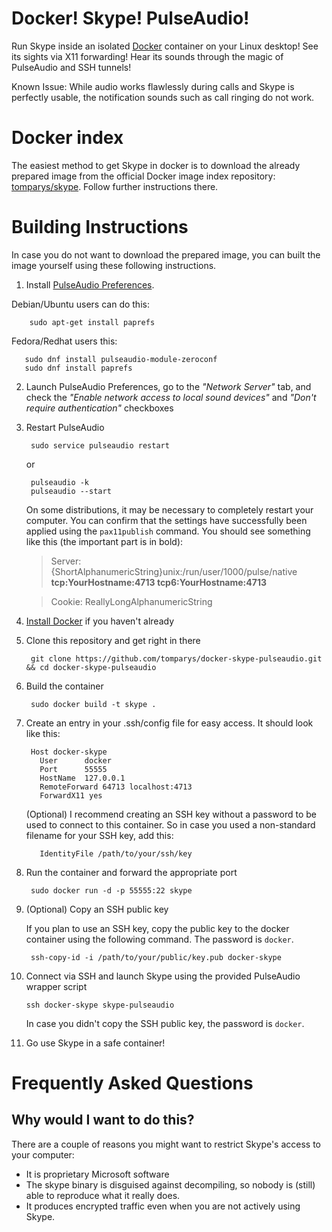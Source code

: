 Docker! Skype! PulseAudio!
==========================

Run Skype inside an isolated [Docker](http://www.docker.io) container on your Linux desktop! See its sights via X11 forwarding! Hear its sounds through the magic of PulseAudio and SSH tunnels!

Known Issue: While audio works flawlessly during calls and Skype is perfectly usable, the notification sounds such as call ringing do not work.

Docker index
============

The easiest method to get Skype in docker is to download the already prepared image from the official Docker image index repository: [tomparys/skype](https://index.docker.io/u/tomparys/skype/). Follow further instructions there.

Building Instructions
=====================

In case you do not want to download the prepared image, you can built the image yourself using these following instructions.

1. Install [PulseAudio Preferences](http://freedesktop.org/software/pulseaudio/paprefs/). 

Debian/Ubuntu users can do this:

        sudo apt-get install paprefs

Fedora/Redhat users this:

       sudo dnf install pulseaudio-module-zeroconf
       sudo dnf install paprefs

2. Launch PulseAudio Preferences, go to the *"Network Server"* tab, and check the *"Enable network access to local sound devices"* and *"Don't require authentication"* checkboxes

3. Restart PulseAudio

        sudo service pulseaudio restart
   
    or
   
        pulseaudio -k
        pulseaudio --start

    On some distributions, it may be necessary to completely restart your computer. You can confirm that the settings have successfully been applied using the `pax11publish` command. You should see something like this (the important part is in bold):

    > Server: {ShortAlphanumericString}unix:/run/user/1000/pulse/native **tcp:YourHostname:4713 tcp6:YourHostname:4713**
    
    > Cookie: ReallyLongAlphanumericString

4. [Install Docker](http://docs.docker.io/en/latest/installation/) if you haven't already

5. Clone this repository and get right in there

        git clone https://github.com/tomparys/docker-skype-pulseaudio.git && cd docker-skype-pulseaudio

6. Build the container

        sudo docker build -t skype .

7. Create an entry in your .ssh/config file for easy access. It should look like this:
        
        Host docker-skype
          User      docker
          Port      55555
          HostName  127.0.0.1
          RemoteForward 64713 localhost:4713
          ForwardX11 yes
          
    (Optional) I recommend creating an SSH key without a password to be used to connect to this container.
    So in case you used a non-standard filename for your SSH key, add this:
   
          IdentityFile /path/to/your/ssh/key

8. Run the container and forward the appropriate port

        sudo docker run -d -p 55555:22 skype

9. (Optional) Copy an SSH public key

    If you plan to use an SSH key, copy the public key to the docker container using the following command. The password is `docker`.

        ssh-copy-id -i /path/to/your/public/key.pub docker-skype

10. Connect via SSH and launch Skype using the provided PulseAudio wrapper script

        ssh docker-skype skype-pulseaudio
     
    In case you didn't copy the SSH public key, the password is `docker`.

11. Go use Skype in a safe container!


Frequently Asked Questions
==========================

Why would I want to do this?
----------------------------
There are a couple of reasons you might want to restrict Skype's access to your computer:

* It is proprietary Microsoft software
* The skype binary is disguised against decompiling, so nobody is (still) able to reproduce what it really does.
* It produces encrypted traffic even when you are not actively using Skype.
